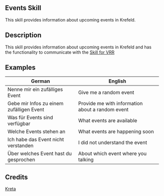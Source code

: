 ## Events Skill ##
This skill provides information about upcoming events in Krefeld.

## Description ##
This skill provides information about upcoming events in Krefeld and has the functionality to communicate with the [Skill for VRR](https://github.com/pointbazaar/vrr-skill)

## Examples ##
|German|English|
|-|-|
|Nenne mir ein zufälliges Event|Give me a random event|
|Gebe mir Infos zu einem zufälligen Event|Provide me with information about a random event|
|Was für Events sind verfügbar|What events are available|
|Welche Events stehen an|What events are happening soon|
|Ich habe das Event nicht verstanden|I did not understand the event|
|Über welches Event hast du gesprochen|About which event where you talking|

## Credits ##
[Kreta](https://github.com/pointbazaar/Kreta)
